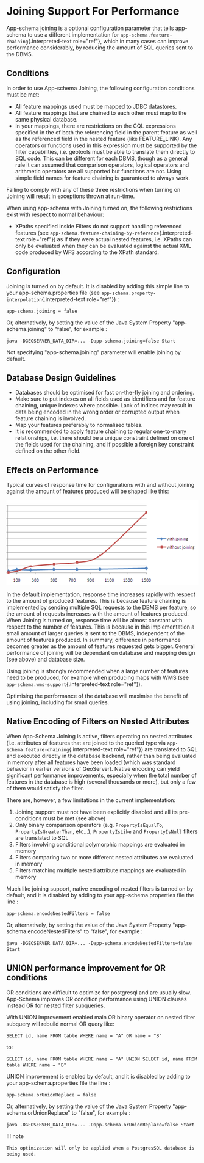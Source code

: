 # Joining Support For Performance

App-schema joining is a optional configuration parameter that tells app-schema to use a different implementation for `app-schema.feature-chaining`{.interpreted-text role="ref"}, which in many cases can improve performance considerably, by reducing the amount of SQL queries sent to the DBMS.

## Conditions

In order to use App-schema Joining, the following configuration conditions must be met:

-   All feature mappings used must be mapped to JDBC datastores.
-   All feature mappings that are chained to each other must map to the same physical database.
-   In your mappings, there are restrictions on the CQL expressions specified in the <SourceExpression> of both the referencing field in the parent feature as well as the referenced field in the nested feature (like FEATURE_LINK). Any operators or functions used in this expression must be supported by the filter capabilities, i.e. geotools must be able to translate them directly to SQL code. This can be different for each DBMS, though as a general rule it can assumed that comparison operators, logical operators and arithmetic operators are all supported but functions are not. Using simple field names for feature chaining is guaranteed to always work.

Failing to comply with any of these three restrictions when turning on Joining will result in exceptions thrown at run-time.

When using app-schema with Joining turned on, the following restrictions exist with respect to normal behaviour:

-   XPaths specified inside Filters do not support handling referenced features (see `app-schema.feature-chaining-by-reference`{.interpreted-text role="ref"}) as if they were actual nested features, i.e. XPaths can only be evaluated when they can be evaluated against the actual XML code produced by WFS according to the XPath standard.

## Configuration

Joining is turned on by default. It is disabled by adding this simple line to your app-schema.properties file (see `app-schema.property-interpolation`{.interpreted-text role="ref"}) :

    app-schema.joining = false

Or, alternatively, by setting the value of the Java System Property "app-schema.joining" to "false", for example :

    java -DGEOSERVER_DATA_DIR=... -Dapp-schema.joining=false Start

Not specifying "app-schema.joining" parameter will enable joining by default.

## Database Design Guidelines

-   Databases should be optimised for fast on-the-fly joining and ordering.
-   Make sure to put indexes on all fields used as identifiers and for feature chaining, unique indexes where possible. Lack of indices may result in data being encoded in the wrong order or corrupted output when feature chaining is involved.
-   Map your features preferably to normalised tables.
-   It is recommended to apply feature chaining to regular one-to-many relationships, i.e. there should be a unique constraint defined on one of the fields used for the chaining, and if possible a foreign key constraint defined on the other field.

## Effects on Performance

Typical curves of response time for configurations with and without joining against the amount of features produced will be shaped like this:

![image](joining.png)

In the default implementation, response time increases rapidly with respect to the amount of produced features. This is because feature chaining is implemented by sending multiple SQL requests to the DBMS per feature, so the amount of requests increases with the amount of features produced. When Joining is turned on, response time will be almost constant with respect to the number of features. This is because in this implementation a small amount of larger queries is sent to the DBMS, independent of the amount of features produced. In summary, difference in performance becomes greater as the amount of features requested gets bigger. General performance of joining will be dependant on database and mapping design (see above) and database size.

Using joining is strongly recommended when a large number of features need to be produced, for example when producing maps with WMS (see `app-schema.wms-support`{.interpreted-text role="ref"}).

Optimising the performance of the database will maximise the benefit of using joining, including for small queries.

## Native Encoding of Filters on Nested Attributes

When App-Schema Joining is active, filters operating on nested attributes (i.e. attributes of features that are joined to the queried type via `app-schema.feature-chaining`{.interpreted-text role="ref"}) are translated to SQL and executed directly in the database backend, rather than being evaluated in memory after all features have been loaded (which was standard behavior in earlier versions of GeoServer). Native encoding can yield significant performance improvements, especially when the total number of features in the database is high (several thousands or more), but only a few of them would satisfy the filter.

There are, however, a few limitations in the current implementation:

1.  Joining support must not have been explicitly disabled and all its pre-conditions must be met (see above)
2.  Only binary comparison operators (e.g. `PropertyIsEqualTo`, `PropertyIsGreaterThan`, etc\...), `PropertyIsLike` and `PropertyIsNull` filters are translated to SQL
3.  Filters involving conditional polymorphic mappings are evaluated in memory
4.  Filters comparing two or more different nested attributes are evaluated in memory
5.  Filters matching multiple nested attribute mappings are evaluated in memory

Much like joining support, native encoding of nested filters is turned on by default, and it is disabled by adding to your app-schema.properties file the line :

    app-schema.encodeNestedFilters = false

Or, alternatively, by setting the value of the Java System Property "app-schema.encodeNestedFilters" to "false", for example :

    java -DGEOSERVER_DATA_DIR=... -Dapp-schema.encodeNestedFilters=false Start

## UNION performance improvement for OR conditions

OR conditions are difficult to optimize for postgresql and are usually slow. App-Schema improves OR condition performance using UNION clauses instead OR for nested filter subqueries.

With UNION improvement enabled main OR binary operator on nested filter subquery will rebuild normal OR query like:

    SELECT id, name FROM table WHERE name = "A" OR name = "B"

to:

    SELECT id, name FROM table WHERE name = "A" UNION SELECT id, name FROM table WHERE name = "B"

UNION improvement is enabled by default, and it is disabled by adding to your app-schema.properties file the line :

    app-schema.orUnionReplace = false

Or, alternatively, by setting the value of the Java System Property "app-schema.orUnionReplace" to "false", for example :

    java -DGEOSERVER_DATA_DIR=... -Dapp-schema.orUnionReplace=false Start

!!! note

    This optimization will only be applied when a PostgresSQL database is being used.
